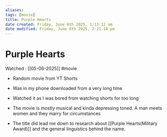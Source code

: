 ```yaml
---
aliases: 
tags: [movie]
title: Purple Hearts
date created: Friday, June 6th 2025, 1:13:12 am
date modified: Friday, June 6th 2025, 2:21:18 pm
---
```


# Purple Hearts
Watched : [[05-06-2025]]
#movie
- Random movie from YT Shorts
- Was in my phone downloaded from a very long time
- Watched it as I was bored from watching shorts for too long

- The movie is mostly musical and kinda depressing toned. A man meets women and they marry for circumstances
- The title did lead me down to research about [[Purple Hearts(Military Award)]] and the general linguistics behind the name.